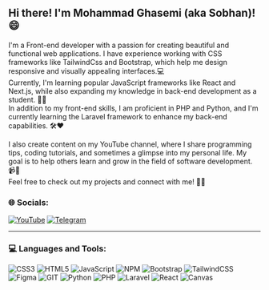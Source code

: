 ## Hi there! I'm Mohammad Ghasemi (aka Sobhan)! 😄

I'm a Front-end developer with a passion for creating beautiful and functional web applications. I have experience working with CSS frameworks like TailwindCss and Bootstrap, which help me design responsive and visually appealing interfaces.💻<br>
Currently, I'm learning popular JavaScript frameworks like React and Next.js, while also expanding my knowledge in back-end development as a student. 🔭✨<br>
In addition to my front-end skills, I am proficient in PHP and Python, and I'm currently learning the Laravel framework to enhance my back-end capabilities. 🛠️❤️<br>

I also create content on my YouTube channel, where I share programming tips, coding tutorials, and sometimes a glimpse into my personal life. My goal is to help others learn and grow in the field of software development. 📹🌱<br>
Feel free to check out my projects and connect with me! 🤗💬



### 🌐 Socials:
[![YouTube](https://img.shields.io/badge/YouTube-%23FF0000.svg?logo=YouTube&logoColor=white)](https://youtube.com/@codingwithsobhan) [![Telegram](https://img.shields.io/badge/Telegram-2CA5E0?style=flat-squeare&logo=telegram&logoColor=white)](https://t.me/sobhan_gh3033)
<hr />

### 💻 Languages and Tools:
![CSS3](https://img.shields.io/badge/css3-%231572B6.svg?style=for-the-badge&logo=css3&logoColor=white) ![HTML5](https://img.shields.io/badge/html5-%23E34F26.svg?style=for-the-badge&logo=html5&logoColor=white) ![JavaScript](https://img.shields.io/badge/javascript-%23323330.svg?style=for-the-badge&logo=javascript&logoColor=%23F7DF1E) ![NPM](https://img.shields.io/badge/npm-FF2D20?style=for-the-badge&logo=npm&logoColor=fff) ![Bootstrap](https://img.shields.io/badge/bootstrap-%238511FA.svg?style=for-the-badge&logo=bootstrap&logoColor=white) ![TailwindCSS](https://img.shields.io/badge/tailwindcss-%2338B2AC.svg?style=for-the-badge&logo=tailwind-css&logoColor=white) ![Figma](https://img.shields.io/badge/figma-%23F24E1E.svg?style=for-the-badge&logo=figma&logoColor=white) ![GIT](https://img.shields.io/badge/Git-fc6d26?style=for-the-badge&logo=git&logoColor=white) ![Python](https://img.shields.io/badge/python-3670A0?style=for-the-badge&logo=python&logoColor=ffdd54) ![PHP](https://img.shields.io/badge/php-4F5B93?style=for-the-badge&logo=php&logoColor=fff) ![Laravel](https://img.shields.io/badge/laravel-FF2D20?style=for-the-badge&logo=laravel&logoColor=fff) ![React](https://shields.io/badge/react-black?logo=react&style=for-the-badge) ![Canvas](https://img.shields.io/static/v1?style=for-the-badge&message=Canvas&color=476fd6&logo=Canvas&logoColor=FFFFFF&label=)

